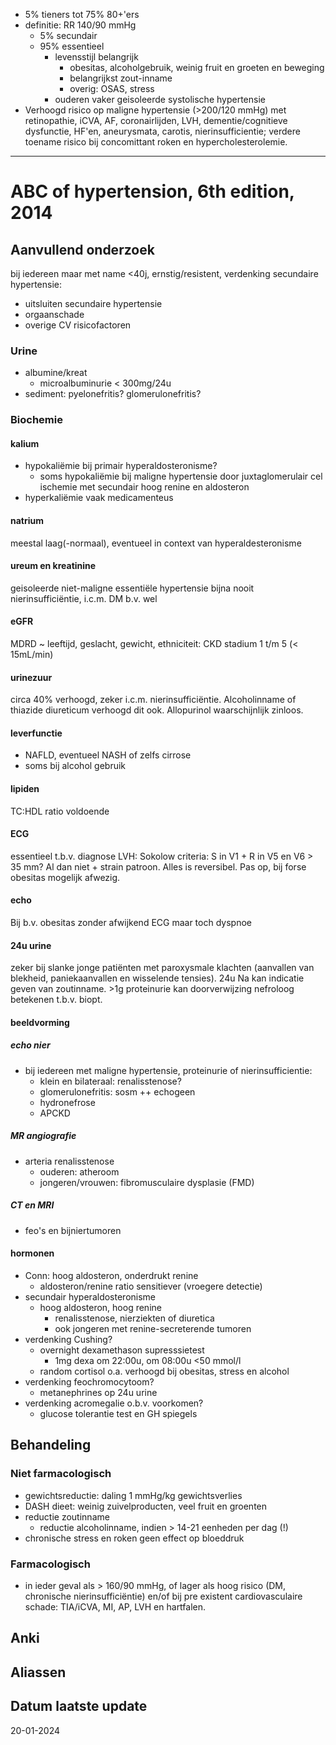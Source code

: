 - 5% tieners tot 75% 80+'ers
- definitie: RR 140/90 mmHg 
	- 5% secundair
	- 95% essentieel
		- levensstijl belangrijk
			- obesitas, alcoholgebruik, weinig fruit en groeten en beweging
			- belangrijkst zout-inname
			- overig: OSAS, stress
		- ouderen vaker geisoleerde systolische hypertensie
- Verhoogd risico op maligne hypertensie (>200/120 mmHg) met retinopathie, iCVA, AF, coronairlijden, LVH, dementie/cognitieve dysfunctie, HF'en, aneurysmata, carotis, nierinsufficientie; verdere toename risico bij concomittant roken en hypercholesterolemie.
___
# ABC of hypertension, 6th edition, 2014
## Aanvullend onderzoek
bij iedereen maar met name <40j, ernstig/resistent, verdenking secundaire hypertensie:
- uitsluiten secundaire hypertensie
- orgaanschade
- overige CV risicofactoren
### Urine
- albumine/kreat
	- microalbuminurie < 300mg/24u
- sediment: pyelonefritis? glomerulonefritis?
### Biochemie
#### kalium
- hypokaliëmie bij primair hyperaldosteronisme?
	- soms hypokaliëmie bij maligne hypertensie door juxtaglomerulair cel ischemie met secundair hoog renine en aldosteron
- hyperkaliëmie vaak medicamenteus
#### natrium
meestal laag(-normaal), eventueel in context van hyperaldesteronisme
#### ureum en kreatinine
geisoleerde niet-maligne essentiële hypertensie bijna nooit nierinsufficiëntie, i.c.m. DM b.v. wel
#### eGFR
MDRD ~ leeftijd, geslacht, gewicht, ethniciteit: CKD stadium 1 t/m 5 (< 15mL/min)
#### urinezuur
circa 40% verhoogd, zeker i.c.m. nierinsufficiëntie. Alcoholinname of thiazide diureticum verhoogd dit ook. Allopurinol waarschijnlijk zinloos.
#### leverfunctie
- NAFLD, eventueel NASH of zelfs cirrose
- soms bij alcohol gebruik
#### lipiden
TC:HDL ratio voldoende
#### ECG
essentieel t.b.v. diagnose LVH: Sokolow criteria: S in V1 + R in V5 en V6 > 35 mm? Al dan niet + strain patroon. Alles is reversibel. Pas op, bij forse obesitas mogelijk afwezig. 
#### echo
Bij b.v. obesitas zonder afwijkend ECG maar toch dyspnoe
#### 24u urine
zeker bij slanke jonge patiënten met paroxysmale klachten (aanvallen van blekheid, paniekaanvallen en wisselende tensies). 24u Na kan indicatie geven van zoutinname. >1g proteinurie kan doorverwijzing nefroloog betekenen t.b.v. biopt.
#### beeldvorming
##### echo nier
-  bij iedereen met maligne hypertensie, proteinurie of nierinsufficientie:
	- klein en bilateraal: renalisstenose? 
	- glomerulonefritis: sosm ++ echogeen
	- hydronefrose
	- APCKD
##### MR angiografie
- arteria renalisstenose
	- ouderen: atheroom
	- jongeren/vrouwen: fibromusculaire dysplasie (FMD)
##### CT en MRI
- feo's en bijniertumoren
#### hormonen
- Conn: hoog aldosteron, onderdrukt renine
	- aldosteron/renine ratio sensitiever (vroegere detectie)
- secundair hyperaldosteronisme
	- hoog aldosteron, hoog renine
		- renalisstenose, nierziekten of diuretica
		- ook jongeren met renine-secreterende tumoren
- verdenking Cushing?
	- overnight dexamethason supresssietest
		- 1mg dexa om 22:00u, om 08:00u <50 mmol/l
	- random cortisol o.a. verhoogd bij obesitas, stress en alcohol
- verdenking feochromocytoom?
	- metanephrines op 24u urine
- verdenking acromegalie o.b.v. voorkomen?
	- glucose tolerantie test en GH spiegels
## Behandeling
### Niet farmacologisch
- gewichtsreductie: daling 1 mmHg/kg gewichtsverlies
- DASH dieet: weinig zuivelproducten, veel fruit en groenten
- reductie zoutinname
	- reductie alcoholinname, indien > 14-21 eenheden per dag (!)
- chronische stress en roken geen effect op bloeddruk
### Farmacologisch
- in ieder geval als > 160/90 mmHg, of lager als hoog risico (DM, chronische nierinsufficiëntie) en/of bij pre existent cardiovasculaire schade: TIA/iCVA, MI, AP, LVH en hartfalen.

## Anki

## Aliassen
## Datum laatste update
20-01-2024
